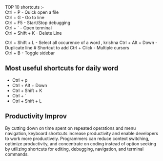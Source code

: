 TOP 10 shortcuts :-  
Ctrl + P - Quick open a file    
Ctrl + G  - Go to line    
Ctrl + F5 - Start/Stop debugging  
Ctrl + ` - Open terminal     
Ctrl + Shift + K - Delete Line  

Ctrl + Shift + L - Select all occurence of a word , krishna 
Ctrl + Alt + Down - Duplicate line    # Shortcut to add 
Ctrl + Click - Multiple cursors    
Ctrl + B - Toggle sidebar    

## Most useful shortcuts for daily word
* Ctrl + p
* Ctrl + Alt + Down
* Ctrl + Shift + K
* Ctrl + `
* Ctrl + Shift + L

## Productivity Improv  
By cutting down on time spent on repeated operations and menu navigation, keyboard shortcuts increase productivity and enable developers to work more productively. Programmers can reduce context switching, optimize productivity, and concentrate on coding instead of option seeking by utilizing shortcuts for editing, debugging, navigation, and terminal commands. 
